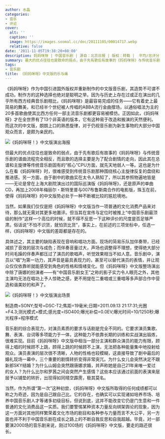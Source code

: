 ```yaml
---
author: 水晶
categories:
- 音乐
- 评论
cover:
  alt: ''
  caption: ''
  image: https://images.soomal.cc/doc/20111105/00014717.webp
  relative: false
date: '2011-11-05T19:38:20+08:00'
description: 妈妈咪呀 | 中国音乐剧 | 源自：北京日报 | 版权：转载 |  平均/总评分：10.00/30
summary: 最大的优点往往也是致命的弱点，由于先有歌后有故事的《妈妈咪呀》与传统音乐剧的谱曲流程完全相反，而且歌的选择主要是为了配合剧情的走向，因此其在总谱和主旋律等传统音乐剧固有的“核心”CPU方面，就先天地弱人一等。这也是为什么在看《妈妈咪呀》时，很难感受到传统音乐剧那种围绕核心主旋律反复的盘绕和推进感……
tags:
- 音乐剧
title: 《妈妈咪呀》中文版的乐与痛
---
```


《妈妈咪呀》作为中国引进国外版权并重新制作的中文版音乐剧，其造势不可谓不成功，制作方的这种选择也绝对是聪明之举。因为与历史上存在过或正在演出的几乎所有西方经典音乐剧相比，《妈妈咪呀》是最容易完成的任务――它有着史上最简易的舞美，和已经半个世纪被人传唱的ABBA流行金曲撑场，以通俗唱法为主的20多首歌曲使其比西方任何一部主流音乐剧都更容易被模仿。正因如此，《妈妈咪呀》才在全世界有了13个非英语的版本，它有这种易于改造和搬演的天然便利。而这次的中文版，朗朗上口的熟悉旋律，对于仍视音乐剧为新生事物的大部分中国观众而言，是颇为亲民的。

![《妈妈咪呀！》中文版演出海报](https://images.soomal.cc/doc/20110917/00013524.webp)





但最大的优点往往也是致命的弱点，由于先有歌后有故事的《妈妈咪呀》与传统音乐剧的谱曲流程完全相反，而且歌的选择主要是为了配合剧情的走向，因此其在总谱和主旋律等传统音乐剧固有的“核心”CPU方面，就先天地弱人一等。这也是为什么在看《妈妈咪呀》时，很难感受到传统音乐剧那种围绕核心主旋律反复的盘绕和推进感。另一方面，由于剧中的歌曲实在太令人熟知了，所以其参照物遍地皆是――无论是曾在上海大剧院演出过的国际巡演版《妈妈咪呀》，还是原声的单曲CD，再加上2008年梅丽尔・斯特里普与007布鲁斯南合作的电影版，珠玉在前，使得《妈妈咪呀》的中文版势必处于一种不断被比较的尴尬境地。

当然，如果我们仅仅是把《妈妈咪呀》中文版当作一项普通的文化消费产品来对待，那么就无需对其更多地置评。但当其在宣传与定位时被推上“中国音乐剧最顶级的制作”这样一个高位的时候，就不得不反思一下这种评价的尺度是否足够严肃。俗话说“不怕不识货，就怕货比货”，事实上，在前述的三项坐标中，任选一样，《妈妈咪呀》中文版的差距都是存在的。

具体述之，其主要的缺陷表现在音响和唱功方面。现场的简易乐队加伴奏带，已经减损了音效的层次与成色；而伴奏音量过大，声场也调整得不理想，使得绝大部分时间毛躁的伴奏声都压过了演员的歌唱声，听觉效果相当不如人意。音乐剧中，演员以“唱”为第一功力，其声音是最具表现力的，甚至可以替代演员的表情，并让观众仅仅依靠听就能感受到角色的性格和情绪变化。但《妈妈咪呀》中文版整场演出中除了唐娜的扮演者――有“中国音乐剧女王”之称的影子实力令人眼亮之外，其他主演均无法在唱功上予人惊艳之感，更不用提在二重唱或三重唱等多声部合作中营造和谐美妙的和声了。

![《妈妈咪呀！》中文版演出场景](https://images.soomal.cc/doc/20111105/00014717.webp)

制造商=SONY;型号=DSC-T2;焦距=19毫米;日期=2011.09.13 21:17:31;光圈=F4.3;测光模式=模式;感光度=ISO400;曝光补偿=0.0EV;曝光时间=10/1250秒;曝光程序=程序模式



音乐剧的综合表现力，对演员素质的要求与话剧是完全不同的。它要求演员集歌、舞、表演、台词等多项能力于一体，这种能力不依靠长期的训练和实战演出锻炼，很难实现。目前《妈妈咪呀》中文版中相当一部分主演和群众演员的能力有限，顾得上唱的时候顾不上跳，顾得上跳的时候顾不上演，无法把各种能量集中地投射给观众。演员表演的层次很不清晰，人物的性格也较模糊，这直接导致了剧中最后的婚礼现场一幕中，三个重要的剧情转折变得非常突兀。为什么女儿会突然决定不跟新郎SKY结婚？为什么山姆会突然跟唐娜求婚，并声称她是自己21年来唯一爱过的女人？为什么比尔和罗茜之间会突然产生感情？这些本应该通过前面的表演来层层予以铺垫的转折，出现得如同晴空霹雳，极其莫名。

当然，作为所谓“第一次”这种初尝，《妈妈咪呀》中文版所取得的任何成绩都可以称之为奇迹，因为是自己跟自己比。它的存在，也确实可以实现诸如培养市场、培养中国音乐剧人才等诸多初级目标，但说到底，这并不能改变它仍是门生意和一件普通的文化消费品这一实质。我们要警惕某种资本力量反向绑架舆论的现象，因为这一方面对其他同样繁荣着文化市场的剧目和各种参与力量而言不大公平，另一方面也并不利于中国音乐剧在成长之路上的不断自我反思和自我超越。毕竟，对一部要演2000场的音乐剧来说，刚过100场的《妈妈咪呀》中文版，要走的路还很长。
